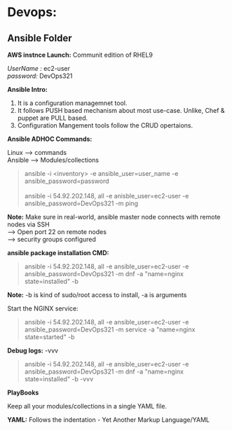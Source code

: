 # Devops:

## Ansible Folder
**AWS instnce Launch:**
Communit edition of RHEL9

 *UserName :* ec2-user <br />
 *password:* DevOps321

 **Ansible Intro:**
 1. It is a configuration managemnet tool.
 2. It follows PUSH based mechanism about most use-case.
    Unlike, Chef & puppet are PULL based.
 3. Configuration Mangement tools follow the CRUD opertaions.

**Ansible ADHOC Commands:**

Linux --> commands <br />
Ansible --> Modules/collections

> ansible -i \<inventory> -e ansible_user=user_name -e ansible_password=password
> <br />
> <br />
> ansible -i 54.92.202.148, all -e anisble_user=ec2-user -e ansible_password=DevOps321 -m ping

**Note:** Make sure in real-world, ansible master node connects with remote nodes via SSH <br />
--> Open port 22 on remote nodes <br />
--> security groups configured

**ansible package installation CMD:**

> ansible -i 54.92.202.148, all -e ansible_user=ec2-user -e ansible_password=DevOps321 -m dnf -a "name=nginx state=installed" -b

**Note:** -b is kind of sudo/root access to install, -a is arguments

Start the NGINX service:
> ansible -i 54.92.202.148, all -e ansible_user=ec2-user -e ansible_password=DevOps321 -m service -a "name=nginx state=started" -b

**Debug logs:** -vvv 

> ansible -i 54.92.202.148, all -e ansible_user=ec2-user -e ansible_password=DevOps321 -m dnf -a "name=nginx state=installed" -b -vvv


**PlayBooks**

Keep all your modules/collections in a single YAML file.

**YAML:** Follows the indentation - Yet Another Markup Language/YAML




















